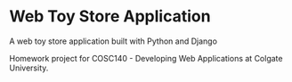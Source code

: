 # Web Toy Store Application
A web toy store application built with Python and Django 

Homework project for COSC140 - Developing Web Applications at Colgate University.
